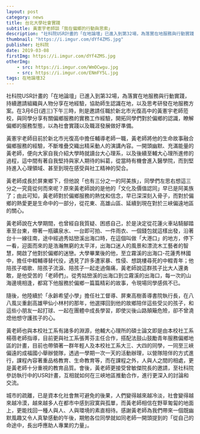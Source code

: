 ```yaml
---
layout: post
category: news
title: 台北大學社會實踐
subtitle: 黃憲宇老師談「我在偏鄉的行動與思索」
description: "社科院USR計畫的「在地論壇」已進入到第32場，為落實在地服務與行動實踐，持續邀請組織與人物分享在地經驗，協助師生認識在地，以及思考研發在地服務方案。在3月6日(週三)下午三時，則是邀請任職於新北市光復高中的黃憲宇老師蒞校，與同學分享有關偏鄉服務的實務工作經驗，開拓同學們對於偏鄉的認識，瞭解偏鄉的服務型態，以為社會實踐以及職涯發展做好準備。..."
thumbnail: "https://i.imgur.com/dYf4ZMS.jpg"
publisher: 社科院
date: 2019-03-08
firstImg: https://i.imgur.com/dYf4ZMS.jpg
otherImg:
    - src: https://i.imgur.com/WmOCwgu.jpg
    - src: https://i.imgur.com/ENmFY5L.jpg
tags: 在地論壇32
---
```


社科院USR計畫的「在地論壇」已進入到第32場，為落實在地服務與行動實踐，持續邀請組織與人物分享在地經驗，協助師生認識在地，以及思考研發在地服務方案。在3月6日(週三)下午三時，則是邀請任職於新北市光復高中的黃憲宇老師蒞校，與同學分享有關偏鄉服務的實務工作經驗，開拓同學們對於偏鄉的認識，瞭解偏鄉的服務型態，以為社會實踐以及職涯發展做好準備。

黃憲宇老師目前於新北市光復高中擔任輔導老師一職，黃老師將他的生命故事融合偏鄉服務的經驗，不斷堆疊交織出精采動人的演講內容。一開頭幽默、充滿能量的黃老師，便向大家自我介紹大學時就讀台大心理系，以及後續至輔大心理所進修的過程，這中間有著自我堅持與家人期待的糾葛，從當時有機會進入醫學院，而到堅持進入心理領域、甚至到現在感受與社工精神的契合。

黃老師成長於屏東鄉下，但他說「也有三分之一的阿美族」，同學們左思右想這三分之一究竟從何而來呢？原來黃老師說的是他的「文化及價值認同」早已是阿美族了；由此可知，黃老師對於偏鄉服務的熱忱和信念，早已深深刻入骨子，而對於偏鄉的熱愛更是生命中的一部分，從花東、高雄山區、延續到現在對於三峽偏遠地區的關心。

黃老師說在大學期間，也曾經自我質疑、困惑自己，於是決定從花蓮火車站騎腳踏車至台東，帶著一瓶礦泉水、一台即可拍、一件雨衣、一個錢包就這樣出發，沿著台十一線往南，途中經過秀姑巒溪出海口時，在這個叫做「大港口」的地方，停下一看，迎面而來的是浩瀚無窮的太平洋，出海口迷人的風景和漂流木工藝者的智慧，開啟了他對於偏鄉的迷戀。大學畢業後的他，至立霧溪的出海口-花蓮秀林國中，擔任中輟輔導替代役，遇見了許多遭家暴、性侵、想跳樓尋死的中輟青年；他陪孩子唱歌、陪孩子流淚、陪孩子一起走過傷痛，黃老師說這群孩子比大人還勇敢，是他受苦的「老師們」。從秀姑巒溪的出海口到立霧溪的出海口，每一次的山海邊境相逢，都寫下他服務於偏鄉一篇篇精彩的故事，令現場同學感佩不已。

隨後，他陸續於「永齡希望小學」擔任社工督導、屏東高樹善導書院執行長，在八八風災重創高雄甲仙小林村的那年，他選擇回到他的故鄉陪伴這些受災的孩子，和這些小朋友一起打球、一起在團體中成長學習，即使災後山路顛簸危險，卻不曾澆熄他想守護孩子的心。

黃老師也與本校社工系有諸多的淵源，他輔大心理所的碩士論文即是由本校社工系楊蓓老師指導，目前更與社工系張菁芬主任合作，搭配法鼓山鼓勵青年服務偏鄉地區的計畫，目前也帶領著一群年輕人及本校社工系大三、大四的同學，一同至三峽偏遠的成福國小舉辦營隊，透過一學期一次一天的活動辦理，以營隊陪伴的方式進行，課程內容著重品格教育、生命教育等，而在課程之外，人與人之間的相處，更是黃老師十分重視的教育品質。會後，黃老師更接受曾敏傑院長的邀請，至社科院參訪執行中的USR計畫，互相就如何在三峽地區推動合作，進行更深入的討論和交流。

城市的疏離，已是資本化社會無可避免的後果，人們變得越來越冷淡，社會變得越來越冷漠，越來越多人在都市中感到寂寞與孤單，而黃老師相信在野草匍匐的地面上，更能找回一種人與人、人與環境的素直相待。感謝黃老師為我們帶來一個既幽默風趣又令人真摯感動的午後，期勉各位同學就如同老師一開頭提到的「從自己的命途中，長出呼應助人專業的力量」。
